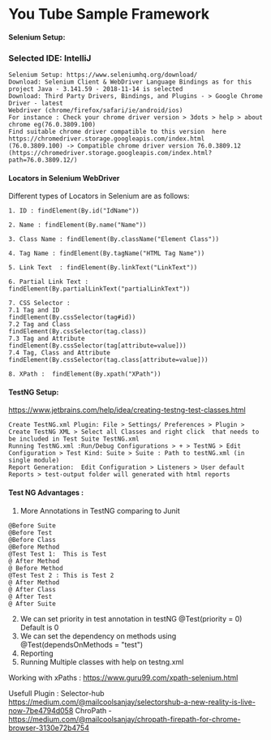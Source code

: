 # You Tube Sample Framework

#### Selenium Setup:
### Selected IDE: IntelliJ

```
Selenium Setup: https://www.seleniumhq.org/download/
Download: Selenium Client & WebDriver Language Bindings as for this project Java - 3.141.59	- 2018-11-14 is selected
Download: Third Party Drivers, Bindings, and Plugins - > Google Chrome Driver - latest
Webdriver (chrome/firefox/safari/ie/android/ios)
For instance : Check your chrome driver version > 3dots > help > about chrome eg(76.0.3809.100)
Find suitable chrome driver compatible to this version  here https://chromedriver.storage.googleapis.com/index.html
(76.0.3809.100) -> Compatible chrome driver version 76.0.3809.12 (https://chromedriver.storage.googleapis.com/index.html?path=76.0.3809.12/)
```
#### Locators in Selenium WebDriver

Different types of Locators in Selenium are as follows:

```
1. ID : findElement(By.id("IdName"))

2. Name : findElement(By.name("Name")) 

3. Class Name : findElement(By.className("Element Class"))

4. Tag Name : findElement(By.tagName("HTML Tag Name"))

5. Link Text  : findElement(By.linkText("LinkText"))

6. Partial Link Text : findElement(By.partialLinkText("partialLinkText"))

7. CSS Selector : 
7.1 Tag and ID
findElement(By.cssSelector(tag#id))
7.2 Tag and Class
findElement(By.cssSelector(tag.class))
7.3 Tag and Attribute
findElement(By.cssSelector(tag[attribute=value]))
7.4 Tag, Class and Attribute
findElement(By.cssSelector(tag.class[attribute=value]))

8. XPath :  findElement(By.xpath("XPath"))
```

#### TestNG Setup:

https://www.jetbrains.com/help/idea/creating-testng-test-classes.html

```
Create TestNG.xml Plugin: File > Settings/ Preferences > Plugin >  Create TestNG XML > Select all Classes and right click  that needs to be included in Test Suite TestNG.xml
Running TestNG.xml :Run/Debug Configurations > + > TestNG > Edit Configuration > Test Kind: Suite > Suite : Path to testNG.xml (in single module)
Report Generation:  Edit Configuration > Listeners > User default Reports > test-output folder will generated with html reports 
```

#### Test NG Advantages : 


1. More Annotations in TestNG comparing to Junit 

```
@Before Suite
@Before Test
@Before Class
@Before Method
@Test Test 1:  This is Test
@ After Method
@ Before Method
@Test Test 2 : This is Test 2
@ After Method
@ After Class
@ After Test
@ After Suite
```
2. We can set priority in test annotation in testNG @Test(priority = 0) Default is 0
3. We can set the dependency on methods using @Test(dependsOnMethods = "test")
4. Reporting
5. Running Multiple classes with help on testng.xml 

Working with xPaths : https://www.guru99.com/xpath-selenium.html

Usefull Plugin : 
Selector-hub https://medium.com/@mailcoolsanjay/selectorshub-a-new-reality-is-live-now-7be4794d058
ChroPath - https://medium.com/@mailcoolsanjay/chropath-firepath-for-chrome-browser-3130e72b4754
